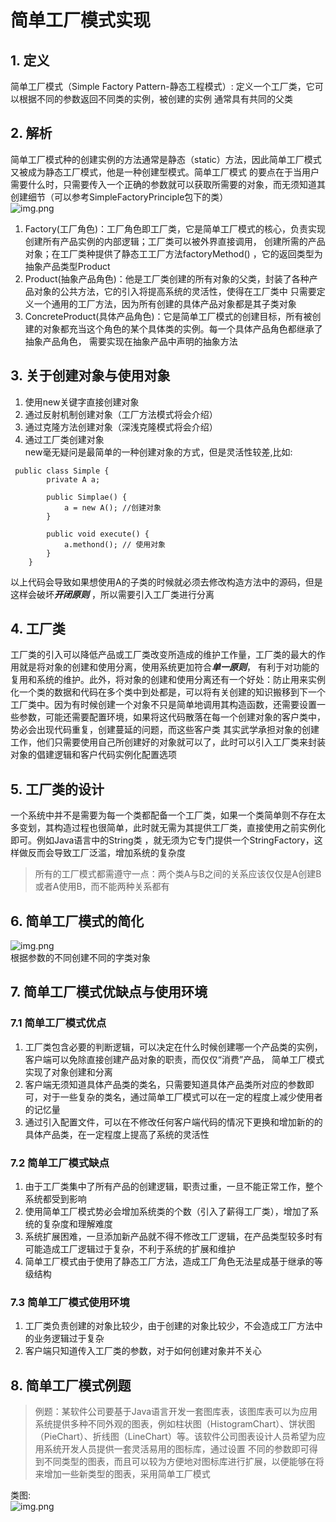 # 简单工厂模式实现

## 1. 定义

简单工厂模式（Simple Factory Pattern-静态工程模式）: 定义一个工厂类，它可以根据不同的参数返回不同类的实例，被创建的实例 通常具有共同的父类

## 2. 解析

简单工厂模式种的创建实例的方法通常是静态（static）方法，因此简单工厂模式又被成为静态工厂模式，他是一种创建型模式。简单工厂模式
的要点在于当用户需要什么时，只需要传入一个正确的参数就可以获取所需要的对象，而无须知道其创建细节（可以参考SimpleFactoryPrinciple包下的类）  
![img.png](img/SimpleFactoryThought.png)

1. Factory(工厂角色)：工厂角色即工厂类，它是简单工厂模式的核心，负责实现创建所有产品实例的内部逻辑；工厂类可以被外界直接调用， 创建所需的产品对象；在工厂类种提供了静态工工厂方法factoryMethod()
   ，它的返回类型为抽象产品类型Product
2. Product(抽象产品角色)：他是工厂类创建的所有对象的父类，封装了各种产品对象的公共方法，它的引入将提高系统的灵活性，使得在工厂类中 只需要定义一个通用的工厂方法，因为所有创建的具体产品对象都是其子类对象
3. ConcreteProduct(具体产品角色)：它是简单工厂模式的创建目标，所有被创建的对象都充当这个角色的某个具体类的实例。每一个具体产品角色都继承了抽象产品角色， 需要实现在抽象产品中声明的抽象方法

## 3. 关于创建对象与使用对象

1. 使用new关键字直接创建对象
2. 通过反射机制创建对象（工厂方法模式将会介绍）
3. 通过克隆方法创建对象（深浅克隆模式将会介绍）
4. 通过工厂类创建对象  
   new毫无疑问是最简单的一种创建对象的方式，但是灵活性较差,比如:

```
 public class Simple {
        private A a;

        public Simplae() {
            a = new A(); //创建对象
        }

        public void execute() {
            a.methond(); // 使用对象
        }
    }
```

以上代码会导致如果想使用A的子类的时候就必须去修改构造方法中的源码，但是这样会破坏***开闭原则*** ，所以需要引入工厂类进行分离

## 4. 工厂类

工厂类的引入可以降低产品或工厂类改变所造成的维护工作量，工厂类的最大的作用就是将对象的创建和使用分离，使用系统更加符合***单一原则***，
有利于对功能的复用和系统的维护。此外，将对象的创建和使用分离还有一个好处：防止用来实例化一个类的数据和代码在多个类中到处都是，可以将有关创建的知识搬移到下一个工厂类中。因为有时候创建一个对象不只是简单地调用其构造函数，还需要设置一些参数，可能还需要配置环境，如果将这代码散落在每一个创建对象的客户类中，势必会出现代码重复，创建蔓延的问题，而这些客户类
其实武学承担对象的创建工作，他们只需要使用自己所创建好的对象就可以了，此时可以引入工厂类来封装对象的倡建逻辑和客户代码实例化配置选项

## 5. 工厂类的设计

一个系统中并不是需要为每一个类都配备一个工厂类，如果一个类简单则不存在太多变划，其构造过程也很简单，此时就无需为其提供工厂类，直接使用之前实例化即可。例如Java语言中的String类
，就无须为它专门提供一个StringFactory，这样做反而会导致工厂泛滥，增加系统的复杂度
> 所有的工厂模式都需遵守一点：两个类A与B之间的关系应该仅仅是A创建B或者A使用B，而不能两种关系都有

## 6. 简单工厂模式的简化

![img.png](img/SimplifyFactoryPattern.png)  
根据参数的不同创建不同的字类对象

## 7. 简单工厂模式优缺点与使用环境

### 7.1 简单工厂模式优点

1. 工厂类包含必要的判断逻辑，可以决定在什么时候创建哪一个产品类的实例，客户端可以免除直接创建产品对象的职责，而仅仅“消费”产品， 简单工厂模式实现了对象创建和分离
2. 客户端无须知道具体产品类的类名，只需要知道具体产品类所对应的参数即可，对于一些复杂的类名，通过简单工厂模式可以在一定的程度上减少使用者的记忆量
3. 通过引入配置文件，可以在不修改任何客户端代码的情况下更换和增加新的的具体产品类，在一定程度上提高了系统的灵活性

### 7.2 简单工厂模式缺点

1. 由于工厂类集中了所有产品的创建逻辑，职责过重，一旦不能正常工作，整个系统都受到影响
2. 使用简单工厂模式势必会增加系统类的个数（引入了薪得工厂类），增加了系统的复杂度和理解难度
3. 系统扩展困难，一旦添加新产品就不得不修改工厂逻辑，在产品类型较多时有可能造成工厂逻辑过于复杂，不利于系统的扩展和维护
4. 简单工厂模式由于使用了静态工厂方法，造成工厂角色无法星成基于继承的等级结构

### 7.3 简单工厂模式使用环境

1. 工厂类负责创建的对象比较少，由于创建的对象比较少，不会造成工厂方法中的业务逻辑过于复杂
2. 客户端只知道传入工厂类的参数，对于如何创建对象并不关心

## 8. 简单工厂模式例题

> 例题：某软件公司要基于Java语言开发一套图库表，该图库表可以为应用系统提供多种不同外观的图表，例如柱状图（HistogramChart）、饼状图（PieChart）、折线图（LineChart）等。该软件公司图表设计人员希望为应用系统开发人员提供一套灵活易用的图标库，通过设置 不同的参数即可得到不同类型的图表，而且可以较为方便地对图标库进行扩展，以便能够在将来增加一些新类型的图表，采用简单工厂模式
>
类图:  
![img.png](img/SimpleFactoryExample.png)





